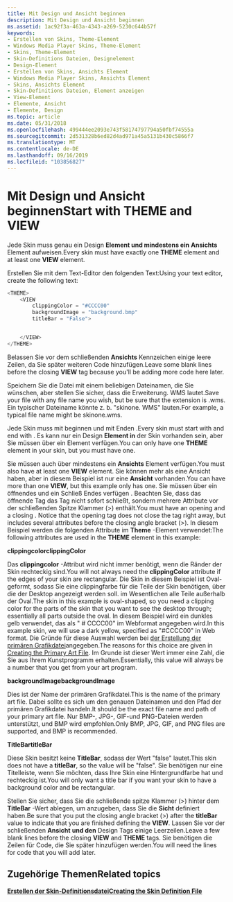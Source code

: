 ```yaml
---
title: Mit Design und Ansicht beginnen
description: Mit Design und Ansicht beginnen
ms.assetid: 1ac92f3a-463a-4343-a269-5230c644b57f
keywords:
- Erstellen von Skins, Theme-Element
- Windows Media Player Skins, Theme-Element
- Skins, Theme-Element
- Skin-Definitions Dateien, Designelement
- Design-Element
- Erstellen von Skins, Ansichts Element
- Windows Media Player Skins, Ansichts Element
- Skins, Ansichts Element
- Skin-Definitions Dateien, Element anzeigen
- View-Element
- Elemente, Ansicht
- Elemente, Design
ms.topic: article
ms.date: 05/31/2018
ms.openlocfilehash: 499444ee2093e743f58174797794a50fbf74555a
ms.sourcegitcommit: 2d531328b6ed82d4ad971a45a5131b430c5866f7
ms.translationtype: MT
ms.contentlocale: de-DE
ms.lasthandoff: 09/16/2019
ms.locfileid: "103856827"
---
```

# <a name="start-with-theme-and-view"></a><span data-ttu-id="136c2-115">Mit Design und Ansicht beginnen</span><span class="sxs-lookup"><span data-stu-id="136c2-115">Start with THEME and VIEW</span></span>

<span data-ttu-id="136c2-116">Jede Skin muss genau ein Design **Element und mindestens ein** **Ansichts** Element aufweisen.</span><span class="sxs-lookup"><span data-stu-id="136c2-116">Every skin must have exactly one **THEME** element and at least one **VIEW** element.</span></span>

<span data-ttu-id="136c2-117">Erstellen Sie mit dem Text-Editor den folgenden Text:</span><span class="sxs-lookup"><span data-stu-id="136c2-117">Using your text editor, create the following text:</span></span>


```C++
<THEME>
    <VIEW
        clippingColor = "#CCCC00"
        backgroundImage = "background.bmp"
        titleBar = "False">


    </VIEW>
</THEME>

```



<span data-ttu-id="136c2-118">Belassen Sie vor dem schließenden **Ansichts** Kennzeichen einige leere Zeilen, da Sie später weiteren Code hinzufügen.</span><span class="sxs-lookup"><span data-stu-id="136c2-118">Leave some blank lines before the closing **VIEW** tag because you'll be adding more code here later.</span></span>

<span data-ttu-id="136c2-119">Speichern Sie die Datei mit einem beliebigen Dateinamen, die Sie wünschen, aber stellen Sie sicher, dass die Erweiterung. WMS lautet.</span><span class="sxs-lookup"><span data-stu-id="136c2-119">Save your file with any file name you wish, but be sure that the extension is .wms.</span></span> <span data-ttu-id="136c2-120">Ein typischer Dateiname könnte z. b. "skinone. WMS" lauten.</span><span class="sxs-lookup"><span data-stu-id="136c2-120">For example, a typical file name might be skinone.wms.</span></span>

<span data-ttu-id="136c2-121">Jede Skin muss mit beginnen <THEME> und mit Enden </THEME>.</span><span class="sxs-lookup"><span data-stu-id="136c2-121">Every skin must start with <THEME> and end with </THEME>.</span></span> <span data-ttu-id="136c2-122">Es kann nur ein Design **Element in** der Skin vorhanden sein, aber Sie müssen über ein Element verfügen.</span><span class="sxs-lookup"><span data-stu-id="136c2-122">You can only have one **THEME** element in your skin, but you must have one.</span></span>

<span data-ttu-id="136c2-123">Sie müssen auch über mindestens ein **Ansichts** Element verfügen.</span><span class="sxs-lookup"><span data-stu-id="136c2-123">You must also have at least one **VIEW** element.</span></span> <span data-ttu-id="136c2-124">Sie können mehr als eine Ansicht haben, aber in diesem Beispiel ist nur eine **Ansicht** vorhanden.</span><span class="sxs-lookup"><span data-stu-id="136c2-124">You can have more than one **VIEW**, but this example only has one.</span></span> <span data-ttu-id="136c2-125">Sie müssen über ein öffnendes <VIEW> und ein Schließ Endes verfügen <VIEW>. Beachten Sie, dass das öffnende </VIEW> Tag das Tag nicht sofort schließt, sondern mehrere Attribute vor der schließenden Spitze Klammer (>) enthält.</span><span class="sxs-lookup"><span data-stu-id="136c2-125">You must have an opening <VIEW> and a closing <VIEW>. Notice that the opening </VIEW> tag does not close the tag right away, but includes several attributes before the closing angle bracket (>).</span></span> <span data-ttu-id="136c2-126">In diesem Beispiel werden die folgenden Attribute im **Theme** -Element verwendet:</span><span class="sxs-lookup"><span data-stu-id="136c2-126">The following attributes are used in the **THEME** element in this example:</span></span>

<span data-ttu-id="136c2-127">**clippingcolor**</span><span class="sxs-lookup"><span data-stu-id="136c2-127">**clippingColor**</span></span>

<span data-ttu-id="136c2-128">Das **clippingcolor** -Attribut wird nicht immer benötigt, wenn die Ränder der Skin rechteckig sind.</span><span class="sxs-lookup"><span data-stu-id="136c2-128">You will not always need the **clippingColor** attribute if the edges of your skin are rectangular.</span></span> <span data-ttu-id="136c2-129">Die Skin in diesem Beispiel ist Oval-geformt, sodass Sie eine clippingfarbe für die Teile der Skin benötigen, über die der Desktop angezeigt werden soll. im Wesentlichen alle Teile außerhalb der Oval.</span><span class="sxs-lookup"><span data-stu-id="136c2-129">The skin in this example is oval-shaped, so you need a clipping color for the parts of the skin that you want to see the desktop through; essentially all parts outside the oval.</span></span> <span data-ttu-id="136c2-130">In diesem Beispiel wird ein dunkles gelb verwendet, das als " \# CCCC00" im Webformat angegeben wird.</span><span class="sxs-lookup"><span data-stu-id="136c2-130">In this example skin, we will use a dark yellow, specified as "\#CCCC00" in Web format.</span></span> <span data-ttu-id="136c2-131">Die Gründe für diese Auswahl werden bei [der Erstellung der primären Grafikdatei](creating-the-primary-art-file.md)angegeben.</span><span class="sxs-lookup"><span data-stu-id="136c2-131">The reasons for this choice are given in [Creating the Primary Art File](creating-the-primary-art-file.md).</span></span> <span data-ttu-id="136c2-132">Im Grunde ist dieser Wert immer eine Zahl, die Sie aus Ihrem Kunstprogramm erhalten.</span><span class="sxs-lookup"><span data-stu-id="136c2-132">Essentially, this value will always be a number that you get from your art program.</span></span>

<span data-ttu-id="136c2-133">**backgroundImage**</span><span class="sxs-lookup"><span data-stu-id="136c2-133">**backgroundImage**</span></span>

<span data-ttu-id="136c2-134">Dies ist der Name der primären Grafikdatei.</span><span class="sxs-lookup"><span data-stu-id="136c2-134">This is the name of the primary art file.</span></span> <span data-ttu-id="136c2-135">Dabei sollte es sich um den genauen Dateinamen und den Pfad der primären Grafikdatei handeln.</span><span class="sxs-lookup"><span data-stu-id="136c2-135">It should be the exact file name and path of your primary art file.</span></span> <span data-ttu-id="136c2-136">Nur BMP-, JPG-, GIF-und PNG-Dateien werden unterstützt, und BMP wird empfohlen.</span><span class="sxs-lookup"><span data-stu-id="136c2-136">Only BMP, JPG, GIF, and PNG files are supported, and BMP is recommended.</span></span>

<span data-ttu-id="136c2-137">**TitleBar**</span><span class="sxs-lookup"><span data-stu-id="136c2-137">**titleBar**</span></span>

<span data-ttu-id="136c2-138">Diese Skin besitzt keine **TitleBar**, sodass der Wert "false" lautet.</span><span class="sxs-lookup"><span data-stu-id="136c2-138">This skin does not have a **titleBar**, so the value will be "false".</span></span> <span data-ttu-id="136c2-139">Sie benötigen nur eine Titelleiste, wenn Sie möchten, dass Ihre Skin eine Hintergrundfarbe hat und rechteckig ist.</span><span class="sxs-lookup"><span data-stu-id="136c2-139">You will only want a title bar if you want your skin to have a background color and be rectangular.</span></span>

<span data-ttu-id="136c2-140">Stellen Sie sicher, dass Sie die schließende spitze Klammer (>) hinter dem **TitleBar** -Wert ablegen, um anzugeben, dass Sie die **Sicht** definiert haben.</span><span class="sxs-lookup"><span data-stu-id="136c2-140">Be sure that you put the closing angle bracket (>) after the **titleBar** value to indicate that you are finished defining the **VIEW**.</span></span> <span data-ttu-id="136c2-141">Lassen Sie vor der schließenden **Ansicht** **und den** Design Tags einige Leerzeilen.</span><span class="sxs-lookup"><span data-stu-id="136c2-141">Leave a few blank lines before the closing **VIEW** and **THEME** tags.</span></span> <span data-ttu-id="136c2-142">Sie benötigen die Zeilen für Code, die Sie später hinzufügen werden.</span><span class="sxs-lookup"><span data-stu-id="136c2-142">You will need the lines for code that you will add later.</span></span>

## <a name="related-topics"></a><span data-ttu-id="136c2-143">Zugehörige Themen</span><span class="sxs-lookup"><span data-stu-id="136c2-143">Related topics</span></span>

<dl> <dt>

[<span data-ttu-id="136c2-144">**Erstellen der Skin-Definitionsdatei**</span><span class="sxs-lookup"><span data-stu-id="136c2-144">**Creating the Skin Definition File**</span></span>](creating-the-skin-definition-file.md)
</dt> </dl>

 

 




